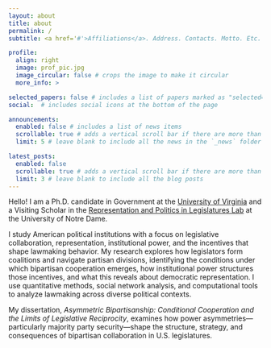 ```yaml
---
layout: about
title: about
permalink: /
subtitle: <a href='#'>Affiliations</a>. Address. Contacts. Motto. Etc.

profile:
  align: right
  image: prof_pic.jpg
  image_circular: false # crops the image to make it circular
  more_info: >

selected_papers: false # includes a list of papers marked as "selected={true}"
social:  # includes social icons at the bottom of the page

announcements:
  enabled: false # includes a list of news items
  scrollable: true # adds a vertical scroll bar if there are more than 3 news items
  limit: 5 # leave blank to include all the news in the `_news` folder

latest_posts:
  enabled: false
  scrollable: true # adds a vertical scroll bar if there are more than 3 new posts items
  limit: 3 # leave blank to include all the blog posts
---
```


Hello! I am a Ph.D. candidate in Government at the <a href="https://politics.virginia.edu" style="color: var(--global-theme-color);" target="_blank">University of Virginia</a> and a Visiting Scholar in the <a href="https://rooneycenter.nd.edu/research/representation-and-politics-in-legislatures-lab/" style="color: var(--global-theme-color);" target="_blank">Representation and Politics in Legislatures Lab</a> at the University of Notre Dame.

I study American political institutions with a focus on legislative collaboration, representation, institutional power, and the incentives that shape lawmaking behavior. My research explores how legislators form coalitions and navigate partisan divisions, identifying the conditions under which bipartisan cooperation emerges, how institutional power structures those incentives, and what this reveals about democratic representation. I use quantitative methods, social network analysis, and computational tools to analyze lawmaking across diverse political contexts.

My dissertation, <em>Asymmetric Bipartisanship: Conditional Cooperation and the Limits of Legislative Reciprocity</em>, examines how power asymmetries—particularly majority party security—shape the structure, strategy, and consequences of bipartisan collaboration in U.S. legislatures.
